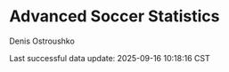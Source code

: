 # Advanced Soccer Statistics
Denis Ostroushko

<!-- gfm -->

Last successful data update: 2025-09-16 10:18:16 CST
